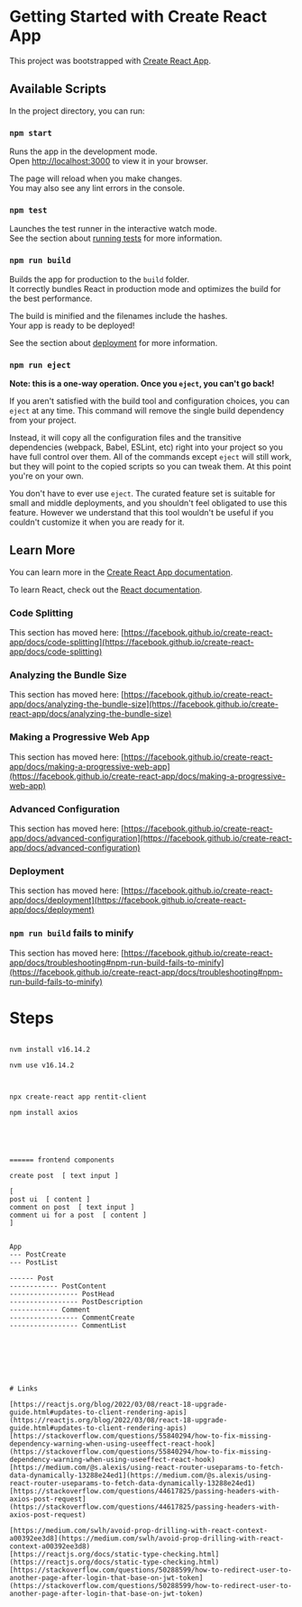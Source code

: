 # Getting Started with Create React App

This project was bootstrapped with [Create React App](https://github.com/facebook/create-react-app).

## Available Scripts

In the project directory, you can run:

### `npm start`

Runs the app in the development mode.\
Open [http://localhost:3000](http://localhost:3000) to view it in your browser.

The page will reload when you make changes.\
You may also see any lint errors in the console.

### `npm test`

Launches the test runner in the interactive watch mode.\
See the section about [running tests](https://facebook.github.io/create-react-app/docs/running-tests) for more information.

### `npm run build`

Builds the app for production to the `build` folder.\
It correctly bundles React in production mode and optimizes the build for the best performance.

The build is minified and the filenames include the hashes.\
Your app is ready to be deployed!

See the section about [deployment](https://facebook.github.io/create-react-app/docs/deployment) for more information.

### `npm run eject`

**Note: this is a one-way operation. Once you `eject`, you can't go back!**

If you aren't satisfied with the build tool and configuration choices, you can `eject` at any time. This command will remove the single build dependency from your project.

Instead, it will copy all the configuration files and the transitive dependencies (webpack, Babel, ESLint, etc) right into your project so you have full control over them. All of the commands except `eject` will still work, but they will point to the copied scripts so you can tweak them. At this point you're on your own.

You don't have to ever use `eject`. The curated feature set is suitable for small and middle deployments, and you shouldn't feel obligated to use this feature. However we understand that this tool wouldn't be useful if you couldn't customize it when you are ready for it.

## Learn More

You can learn more in the [Create React App documentation](https://facebook.github.io/create-react-app/docs/getting-started).

To learn React, check out the [React documentation](https://reactjs.org/).

### Code Splitting

This section has moved here: [https://facebook.github.io/create-react-app/docs/code-splitting](https://facebook.github.io/create-react-app/docs/code-splitting)

### Analyzing the Bundle Size

This section has moved here: [https://facebook.github.io/create-react-app/docs/analyzing-the-bundle-size](https://facebook.github.io/create-react-app/docs/analyzing-the-bundle-size)

### Making a Progressive Web App

This section has moved here: [https://facebook.github.io/create-react-app/docs/making-a-progressive-web-app](https://facebook.github.io/create-react-app/docs/making-a-progressive-web-app)

### Advanced Configuration

This section has moved here: [https://facebook.github.io/create-react-app/docs/advanced-configuration](https://facebook.github.io/create-react-app/docs/advanced-configuration)

### Deployment

This section has moved here: [https://facebook.github.io/create-react-app/docs/deployment](https://facebook.github.io/create-react-app/docs/deployment)

### `npm run build` fails to minify

This section has moved here: [https://facebook.github.io/create-react-app/docs/troubleshooting#npm-run-build-fails-to-minify](https://facebook.github.io/create-react-app/docs/troubleshooting#npm-run-build-fails-to-minify)







# Steps  
```

nvm install v16.14.2

nvm use v16.14.2



npx create-react app rentit-client

npm install axios





====== frontend components  

create post  [ text input ]

[
post ui  [ content ]
comment on post  [ text input ]
comment ui for a post  [ content ]
]


App
--- PostCreate
--- PostList

------ Post
------------ PostContent 
----------------- PostHead
----------------- PostDescription
------------ Comment
----------------- CommentCreate
----------------- CommentList




```
```



# Links  

[https://reactjs.org/blog/2022/03/08/react-18-upgrade-guide.html#updates-to-client-rendering-apis](https://reactjs.org/blog/2022/03/08/react-18-upgrade-guide.html#updates-to-client-rendering-apis)  
[https://stackoverflow.com/questions/55840294/how-to-fix-missing-dependency-warning-when-using-useeffect-react-hook](https://stackoverflow.com/questions/55840294/how-to-fix-missing-dependency-warning-when-using-useeffect-react-hook)  
[https://medium.com/@s.alexis/using-react-router-useparams-to-fetch-data-dynamically-13288e24ed1](https://medium.com/@s.alexis/using-react-router-useparams-to-fetch-data-dynamically-13288e24ed1)  
[https://stackoverflow.com/questions/44617825/passing-headers-with-axios-post-request](https://stackoverflow.com/questions/44617825/passing-headers-with-axios-post-request)  

[https://medium.com/swlh/avoid-prop-drilling-with-react-context-a00392ee3d8](https://medium.com/swlh/avoid-prop-drilling-with-react-context-a00392ee3d8)  
[https://reactjs.org/docs/static-type-checking.html](https://reactjs.org/docs/static-type-checking.html)  
[https://stackoverflow.com/questions/50288599/how-to-redirect-user-to-another-page-after-login-that-base-on-jwt-token](https://stackoverflow.com/questions/50288599/how-to-redirect-user-to-another-page-after-login-that-base-on-jwt-token)  

